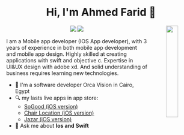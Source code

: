 <h1 align="center">Hi, I'm Ahmed Farid 👋</h1>
<p align="center">
    <a href="https://www.facebook.com/ahmed.farido"><img src="https://img.shields.io/badge/facebook-%231FA1F1?style=flat&logo=facebook&logoColor=white"/></a>
    <a href="https://www.linkedin.com/in/ahmed-farid-8508a6120/"><img src="https://img.shields.io/badge/linkedin-%230177B5?style=flat&logo=linkedin&logoColor=white"/></a>

  
  <img src="https://github.com/mohamedabusrea/mohamedabusrea/blob/master/profile-img.png" align="right" width="25%"/>

I am a Mobile app developer (IOS App developer), with 3 years of experience in both mobile app development and mobile
app design. Highly skilled at creating applications with swift and objective c. Expertise in UI&UX design with
adobe xd. And solid understanding of business requires learning new technologies.

- 🔭 I'm a software developer Orca Vision in Cairo, Egypt
- 🔍 my lasts live apps in app store: 
  - [SoGood (iOS version)](https://apps.apple.com/eg/app/sogood-%D8%B3%D9%88%D8%AC%D9%88%D8%AF/id1614068981)
  - [Chair Location (iOS version)](https://apps.apple.com/us/app/chair-location/id1594027102)
  - [Jazar (iOS version)](https://apps.apple.com/us/app/id1525254401)
- 💬 Ask me about **Ios and Swift**
